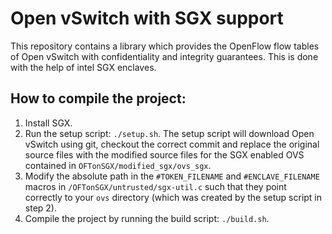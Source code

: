 # Open vSwitch with SGX support

This repository contains a library which provides the OpenFlow flow tables of Open vSwitch with confidentiality and integrity guarantees. This is done with the help of intel SGX enclaves.

##  How to compile the project:
1. Install SGX.
2. Run the setup script: `./setup.sh`. The setup script will download Open vSwitch using git, checkout the correct commit and replace the original source files with the modified source files for the SGX enabled OVS contained in `OFTonSGX/modified_sgx/ovs_sgx`.
3. Modify the absolute path in the `#TOKEN_FILENAME` and `#ENCLAVE_FILENAME` macros in `/OFTonSGX/untrusted/sgx-util.c` such that they point correctly to your `ovs` directory (which was created by the setup script in step 2).
4. Compile the project by running the build script: `./build.sh`.
